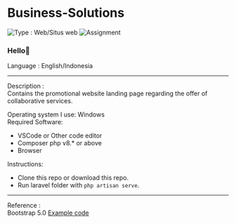 # Business-Solutions

<img src="https://img.shields.io/badge/Type-Web%2FSitus%20web-lightgrey" alt="Type : Web/Situs web"> <img src="https://img.shields.io/badge/-Assignment-red" alt="Assignment">

### Hello👋

Language : English/Indonesia

---

Description :\
Contains the promotional website landing page regarding the offer of collaborative services.

Operating system I use: Windows\
Required Software:
- VSCode or Other code editor
- Composer php v8.* or above
- Browser

Instructions:
- Clone this repo or download this repo.
- Run laravel folder with `php artisan serve`.

---

Reference :\
  Bootstrap 5.0 [Example code](https://getbootstrap.com/docs/5.0/examples/)
